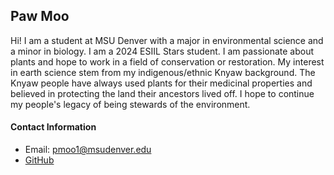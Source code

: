 ## Paw Moo
Hi! I am a student at MSU Denver with a major in environmental science and a minor in biology. I am a 2024 ESIIL Stars student. I am passionate about plants and hope to work in a field of conservation or restoration. My interest in earth science stem from my indigenous/ethnic Knyaw background. The Knyaw people have always used plants for their medicinal properties and believed in protecting the land their ancestors lived off. I hope to continue my people's legacy of being stewards of the environment. 

#### Contact Information
* Email: pmoo1@msudenver.edu
* [GitHub](https://PawHEKMoo.github.io)
